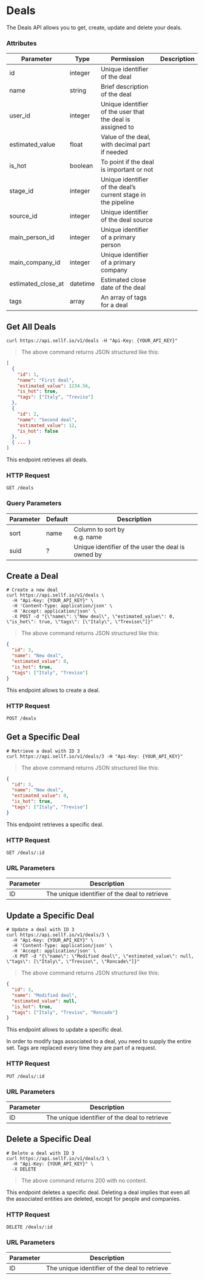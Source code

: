 # <a name="deals"></a>Deals

The Deals API allows you to get, create, update and delete your deals.

### Attributes

Parameter | Type | Permission | Description
--------- | ------- | ------- | -----------
id | integer | Unique identifier of the deal
name | string | Brief description of the deal
user_id | integer | Unique identifier of the user that the deal is assigned to
estimated_value | float | Value of the deal, with decimal part if needed
is_hot | boolean | To point if the deal is important or not
stage_id | integer | Unique identifier of the deal’s current stage in the pipeline
source_id | integer | Unique identifier of the deal source
main_person_id | integer | Unique identifier of a primary person
main_company_id | integer | Unique identifier of a primary company
estimated_close_at | datetime | Estimated close date of the deal
tags | array | An array of tags for a deal




## Get All Deals

```shell
curl https://api.sellf.io/v1/deals -H "Api-Key: {YOUR_API_KEY}"
```

> The above command returns JSON structured like this:

```json
[
  {
    "id": 1,
    "name": "First deal",
    "estimated_value": 1234.56,
    "is_hot": true,
    "tags": ["Italy", "Treviso"]
  },
  {
    "id": 2,
    "name": "Second deal",
    "estimated_value": 12,
    "is_hot": false
  },
  { ... }
]
```

This endpoint retrieves all deals.

### HTTP Request

`GET /deals`

### Query Parameters

Parameter | Default | Description
--------- | ------- | -----------
sort | name | Column to sort by <br> e.g. name
suid | ? | Unique identifier of the user the deal is owned by




## Create a Deal

```shell
# Create a new deal
curl https://api.sellf.io/v1/deals \
  -H "Api-Key: {YOUR_API_KEY}" \
  -H 'Content-Type: application/json' \
  -H 'Accept: application/json' \
  -X POST -d "{\"name\": \"New deal\", \"estimated_value\": 0, \"is_hot\": true, \"tags\": [\"Italy\", \"Treviso\"]}"
```

> The above command returns JSON structured like this:

```json
{
  "id": 3,
  "name": "New deal",
  "estimated_value": 0,
  "is_hot": true,
  "tags": ["Italy", "Treviso"]
}
```

This endpoint allows to create a deal.

### HTTP Request

`POST /deals`




## Get a Specific Deal

```shell
# Retrieve a deal with ID 3
curl https://api.sellf.io/v1/deals/3 -H "Api-Key: {YOUR_API_KEY}"
```

> The above command returns JSON structured like this:

```json
{
  "id": 3,
  "name": "New deal",
  "estimated_value": 0,
  "is_hot": true,
  "tags": ["Italy", "Treviso"]
}
```

This endpoint retrieves a specific deal.

### HTTP Request

`GET /deals/:id`

### URL Parameters

Parameter | Description
--------- | -----------
ID | The unique identifier of the deal to retrieve




## Update a Specific Deal

```shell
# Update a deal with ID 3
curl https://api.sellf.io/v1/deals/3 \
  -H "Api-Key: {YOUR_API_KEY}" \
  -H 'Content-Type: application/json' \
  -H 'Accept: application/json' \
  -X PUT -d "{\"name\": \"Modified deal\", \"estimated_value\": null, \"tags\": [\"Italy\", \"Treviso\", \"Roncade\"]}"
```

> The above command returns JSON structured like this:

```json
{
  "id": 3,
  "name": "Modified deal",
  "estimated_value": null,
  "is_hot": true,
  "tags": ["Italy", "Treviso", "Roncade"]
}
```

This endpoint allows to update a specific deal.

<aside class="warning">
In order to modify tags associated to a deal, you need to supply the entire set. Tags are replaced every time they are part of a request.
</aside>

### HTTP Request

`PUT /deals/:id`

### URL Parameters

Parameter | Description
--------- | -----------
ID | The unique identifier of the deal to retrieve




## Delete a Specific Deal

```shell
# Delete a deal with ID 3
curl https://api.sellf.io/v1/deals/3 \
  -H "Api-Key: {YOUR_API_KEY}" \
  -X DELETE
```

> The above command returns 200 with no content.

This endpoint deletes a specific deal. Deleting a deal implies that even all the associated entities are deleted, except for people and companies.


### HTTP Request

`DELETE /deals/:id`

### URL Parameters

Parameter | Description
--------- | -----------
ID | The unique identifier of the deal to retrieve